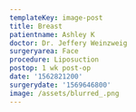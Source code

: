 ```yaml
---
templateKey: image-post
title: Breast
patientname: Ashley K
doctor: Dr. Jeffery Weinzweig
surgeryarea: Face
procedure: Liposuction
postop: 1 wk post-op
date: '1562821200'
surgerydate: '1569646800'
image: /assets/blurred_.png
---
```


